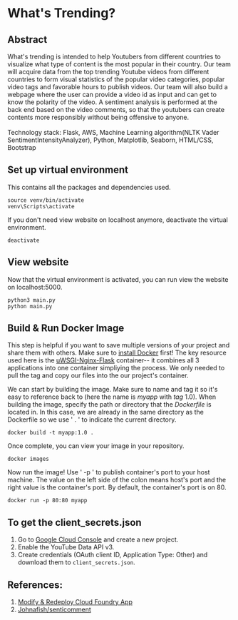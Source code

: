 # **What's Trending?**
## **Abstract**
What's trending is intended to help Youtubers from different countries to visualize what type of content is the most popular in their country. Our team will acquire data from the top trending Youtube videos from different countries to form visual statistics of the popular video categories, popular video tags and favorable hours to publish videos. Our team will also build a webpage where the user can provide a video id as input and can get to know the polarity of the video. A sentiment analysis is performed at the back end based on the video comments, so that the youtubers can create contents more responsibly without being offensive to anyone. <br><br>
Technology stack: Flask, AWS, Machine Learning algorithm(NLTK Vader SentimentIntensityAnalyzer), Python, Matplotlib, Seaborn, HTML/CSS, Bootstrap


## **Set up virtual environment**
This contains all the packages and dependencies used. 
```
source venv/bin/activate
venv\Scripts\activate
```

If you don't need view website on localhost anymore, deactivate the virtual environment. 
```
deactivate
```


## **View website**
Now that the virtual environment is activated, you can run view the website on localhost:5000. 
```
python3 main.py
python main.py
```

## Build & Run Docker Image 
This step is helpful if you want to save multiple versions of your project and share them with others. Make sure to [install
Docker](https://www.docker.com/products/docker-desktop) first! The key resource used here is the [uWSGI-Nginx-Flask](https://hub.docker.com/r/tiangolo/uwsgi-nginx-flask/)
container-- it combines all 3 applications into one container simpliying the process. We only needed to pull the tag and copy our files into the our
project's container.

We can start by building the image. Make sure to name and tag it so it's easy to reference back to (here the name is *myapp* with *tag* 1.0). When building the image, specify the path or directory that the *Dockerfile*
is located in. In this case, we are already in the same directory as the Dockerfile so we use ' . ' to indicate the current directory. 
```
docker build -t myapp:1.0 .
```

Once complete, you can view your image in your repository. 
```
docker images
```

Now run the image! Use ' -p ' to publish container's port to your host machine. The value on the left side of the colon
means host's port and the right value is the container's port. By default, the container's port is on 80. 
```
docker run -p 80:80 myapp
```

## To get the client_secrets.json
1. Go to [Google Cloud Console](https://console.cloud.google.com) and create a new project. 
2. Enable the YouTube Data API v3.
3. Create credentials (OAuth client ID, Application Type: Other) and download them to `client_secrets.json`.

## **References:**
1. [Modify & Redeploy Cloud Foundry App](https://cloud.ibm.com/docs/starters?topic=starters-download-modify-and-redeploy-your-cloud-foundry-app-with-the-command-line-interface)
2. [Johnafish/senticomment](https://github.com/johnafish/senticomment)
